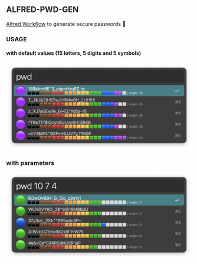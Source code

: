 ## ALFRED-PWD-GEN

[Alfred Workflow](https://www.alfredapp.com/workflows/) to generate secure passwords 🔑️


### USAGE

#### with default values (15 letters, 5 digits and 5 symbols)

![default](screenshots/default.png)


### with parameters

![usage](screenshots/usage.png)

